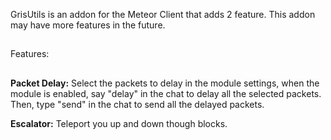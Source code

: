 GrisUtils is an addon for the Meteor Client that adds 2 feature.
This addon may have more features in the future.
##
Features:      
##
   **Packet Delay:**
        Select the packets to delay in the module settings, when the module is enabled, say "delay" in the chat to delay all the selected packets.
        Then, type "send" in the chat to send all the delayed packets.
    
   **Escalator:**
        Teleport you up and down though blocks.
